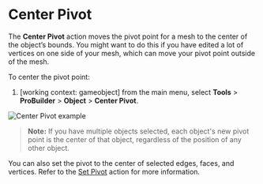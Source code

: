 # Center Pivot

The __Center Pivot__ action moves the pivot point for a mesh to the center of the object’s bounds. You might want to do this if you have edited a lot of vertices on one side of your mesh, which can move your pivot point outside of the mesh.

To center the pivot point:

1. [working context: gameobject] 
from the main menu, select **Tools** > **ProBuilder** > **Object** > **Center Pivot**.

![Center Pivot example](images/CenterPivot_Example.png)

> **Note:** If you have multiple objects selected, each object's new pivot point is the center of that object, regardless of the position of any other object. 

You can also set the pivot to the center of selected edges, faces, and vertices. Refer to the [Set Pivot](SetPivot.md) action for more information.